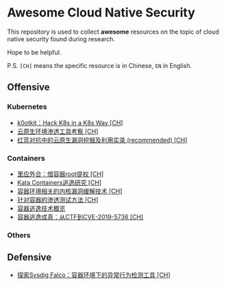 # Awesome Cloud Native Security

This repository is used to collect **awesome** resources on the topic of cloud native security found during research.

Hope to be helpful.

P.S. `[CH]` means the specific resource is in Chinese, `EN` in English.

## Offensive

### Kubernetes

- [k0otkit：Hack K8s in a K8s Way \[CH\]](https://wohin.me/k0otkit-hack-k8s-in-a-k8s-way/)
- [云原生环境渗透工具考察 \[CH\]](https://wohin.me/yun-yuan-sheng-huan-jing-shen-tou-xiang-guan-gong-ju-kao-cha/)
- [红蓝对抗中的云原生漏洞挖掘及利用实录 (recommended) \[CH\]](https://mp.weixin.qq.com/s/Aq8RrH34PTkmF8lKzdY38g)

### Containers

- [里应外合：借容器root提权 \[CH\]](https://wohin.me/li-ying-wai-he-jie-zhu-rong-qi-root/)
- [Kata Containers逃逸研究 \[CH\]](https://wohin.me/kata-containerstao-yi-yan-jiu/)
- [容器环境相关的内核漏洞缓解技术 \[CH\]](https://wohin.me/rong-qi-huan-jing-xiang-guan-de-nei-he-lou-dong-huan-jie-ji-zhu/)
- [针对容器的渗透测试方法 \[CH\]](https://wohin.me/zhen-dui-rong-qi-de-shen-tou-ce-shi-fang-fa/)
- [容器逃逸技术概览](https://wohin.me/rong-qi-tao-yi-gong-fang-xi-lie-yi-tao-yi-ji-zhu-gai-lan/)
- [容器逃逸成真：从CTF到CVE-2019-5736 \[CH\]](https://wohin.me/rong-qi-tao-yi-cheng-zhen-cong-ctfjie-ti-dao-cve-2019-5736lou-dong-wa-jue-fen-xi/)

### Others

## Defensive

- [探索Sysdig Falco：容器环境下的异常行为检测工具 \[CH\]](https://wohin.me/tan-suo-sysdig-falco-rong-qi-huan-jing-xia-de-yi-chang-xing-wei-jian-ce-gong-ju/)